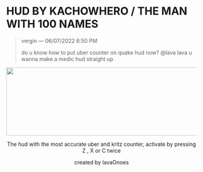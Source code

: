 # HUD BY KACHOWHERO / THE MAN WITH 100 NAMES


>vergin — 06/07/2022 6:50 PM
>
>do u know how to put uber counter
>on quake hud now?
>@lava
>lava
>u wanna make a medic hud
>straight up


<p align="center">
    <img width="690" height="180" src="https://i.imgur.com/VNqseiA.png">
</p>

<p align="center">
    The hud with the most accurate uber and kritz counter, activate by pressing Z , X or C twice 
</p>
<p align="center">
      created by lavaOnoes
</p>

